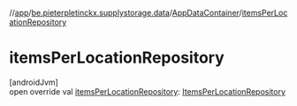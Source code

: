 //[app](../../../index.md)/[be.pieterpletinckx.supplystorage.data](../index.md)/[AppDataContainer](index.md)/[itemsPerLocationRepository](items-per-location-repository.md)

# itemsPerLocationRepository

[androidJvm]\
open override val [itemsPerLocationRepository](items-per-location-repository.md): [ItemsPerLocationRepository](../../be.pieterpletinckx.supplystorage.data.itemPerLocation/-items-per-location-repository/index.md)
